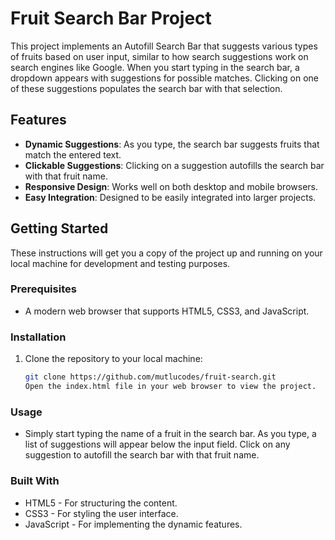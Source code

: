 # Fruit Search Bar Project

This project implements an Autofill Search Bar that suggests various types of fruits based on user input, similar to how search suggestions work on search engines like Google. When you start typing in the search bar, a dropdown appears with suggestions for possible matches. Clicking on one of these suggestions populates the search bar with that selection.

## Features

- **Dynamic Suggestions**: As you type, the search bar suggests fruits that match the entered text.
- **Clickable Suggestions**: Clicking on a suggestion autofills the search bar with that fruit name.
- **Responsive Design**: Works well on both desktop and mobile browsers.
- **Easy Integration**: Designed to be easily integrated into larger projects.

## Getting Started

These instructions will get you a copy of the project up and running on your local machine for development and testing purposes.

### Prerequisites

- A modern web browser that supports HTML5, CSS3, and JavaScript.

### Installation

1. Clone the repository to your local machine:
    ```bash
    git clone https://github.com/mutlucodes/fruit-search.git
    Open the index.html file in your web browser to view the project.


### Usage
- Simply start typing the name of a fruit in the search bar. As you type, a list of suggestions will appear below the input field. Click on any suggestion to autofill the search bar with that fruit name.

### Built With
- HTML5 - For structuring the content.
- CSS3 - For styling the user interface.
-  JavaScript - For implementing the dynamic features.